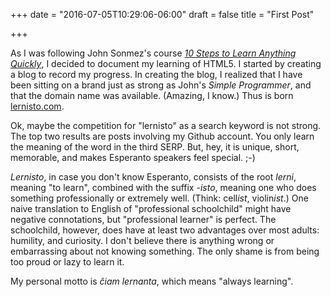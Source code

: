+++
date = "2016-07-05T10:29:06-06:00"
draft = false
title = "First Post"

+++

As I was following John Sonmez's course [*10 Steps to Learn Anything Quickly*](http://bit.ly/29pbVTp), I decided to document my learning of HTML5. I started by creating a blog to record my progress.  In creating the blog, I realized that I have been sitting on a brand just as strong as John's *Simple Programmer*, and that the domain name was available. (Amazing, I know.) Thus is born [lernisto.com](https://lernisto.com/).  

Ok, maybe the competition for "lernisto" as a search keyword is not strong. The top two results are posts involving my Github account. You only learn the meaning of the word in the third SERP. But, hey, it is unique, short, memorable, and makes Esperanto speakers feel special. ;-)

*Lernisto*, in case you don't know Esperanto, consists of the root *lerni*, meaning "to learn", combined with the suffix *-isto*, meaning one who does something professionally or extremely well. (Think: cell<i>ist</i>, violin<i>ist</i>.)  One naive translation to English of "professional schoolchild" might have negative connotations, but "professional learner" is perfect. The schoolchild, however, does have at least two advantages over most adults: humility, and curiosity. I don't believe there is anything wrong or embarrassing about not knowing something. The only shame is from being too proud or lazy to learn it.

My personal motto is *ĉiam lernanta*, which means "always learning".
